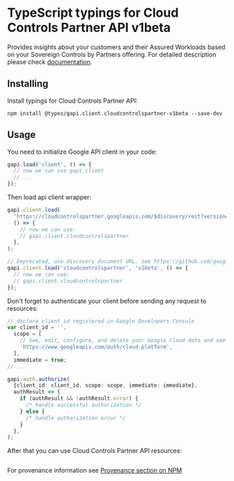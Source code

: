 # TypeScript typings for Cloud Controls Partner API v1beta

Provides insights about your customers and their Assured Workloads based on your Sovereign Controls by Partners offering.
For detailed description please check [documentation](https://cloud.google.com/sovereign-controls-by-partners/docs/sovereign-partners/reference/rest).

## Installing

Install typings for Cloud Controls Partner API:

```
npm install @types/gapi.client.cloudcontrolspartner-v1beta --save-dev
```

## Usage

You need to initialize Google API client in your code:

```typescript
gapi.load('client', () => {
  // now we can use gapi.client
  // ...
});
```

Then load api client wrapper:

```typescript
gapi.client.load(
  'https://cloudcontrolspartner.googleapis.com/$discovery/rest?version=v1beta',
  () => {
    // now we can use:
    // gapi.client.cloudcontrolspartner
  },
);
```

```typescript
// Deprecated, use discovery document URL, see https://github.com/google/google-api-javascript-client/blob/master/docs/reference.md#----gapiclientloadname----version----callback--
gapi.client.load('cloudcontrolspartner', 'v1beta', () => {
  // now we can use:
  // gapi.client.cloudcontrolspartner
});
```

Don't forget to authenticate your client before sending any request to resources:

```typescript
// declare client_id registered in Google Developers Console
var client_id = '',
  scope = [
    // See, edit, configure, and delete your Google Cloud data and see the email address for your Google Account.
    'https://www.googleapis.com/auth/cloud-platform',
  ],
  immediate = true;
// ...

gapi.auth.authorize(
  {client_id: client_id, scope: scope, immediate: immediate},
  authResult => {
    if (authResult && !authResult.error) {
      /* handle successful authorization */
    } else {
      /* handle authorization error */
    }
  },
);
```

After that you can use Cloud Controls Partner API resources: <!-- TODO: make this work for multiple namespaces -->

```typescript

```

For provenance information see [Provenance section on NPM](https://www.npmjs.com/package/@maxim_mazurok/gapi.client.cloudcontrolspartner-v1beta#Provenance:~:text=none-,Provenance,-Built%20and%20signed)
